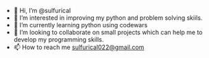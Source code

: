 - 👋 Hi, I’m @sulfurical
- 👀 I’m interested in improving my python and problem solving skiils.
- 🌱 I’m currently learning python using codewars 
- 💞️ I’m looking to collaborate on small projects which can help me to develop my programming skills.
- 📫 How to reach me sulfurical022@gmail.com

<!---
sulfurical/sulfurical is a ✨ special ✨ repository because its `README.md` (this file) appears on your GitHub profile.
You can click the Preview link to take a look at your changes.
--->
